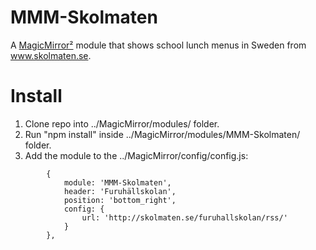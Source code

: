# MMM-Skolmaten
A [MagicMirror²](https://github.com/MichMich/MagicMirror) module that shows school lunch menus in Sweden from www.skolmaten.se.

# Install
1. Clone repo into ../MagicMirror/modules/ folder.
2. Run "npm install" inside ../MagicMirror/modules/MMM-Skolmaten/ folder.
3. Add the module to the ../MagicMirror/config/config.js:
```
		{
			module: 'MMM-Skolmaten',
			header: 'Furuhällskolan',
			position: 'bottom_right',
			config: {
				url: 'http://skolmaten.se/furuhallskolan/rss/'
			}
		},
```
